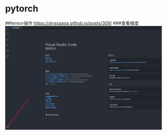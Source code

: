 # pytorch
##tensor操作
https://alyssaasa.github.io/posts/309/
###查看维度
![图 1](images/0980ece0c087b3bbd0b4bdec5269b8ce0797be95ab0ffb632d8d032268b6e0fa.png)  


